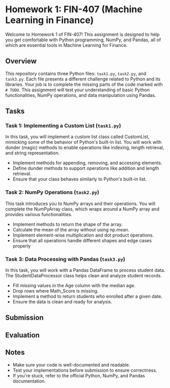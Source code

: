 # Homework 1: FIN-407 (Machine Learning in Finance)

Welcome to Homework 1 of FIN-407! This assignment is designed to help you get comfortable with Python programming, NumPy, and Pandas, all of which are essential tools in Machine Learning for Finance.

## Overview

This repository contains three Python files: `task1.py`, `task2.py`, and `task3.py`. Each file presents a different challenge related to Python and its libraries. Your job is to complete the missing parts of the code marked with `# TODO`. This assignment will test your understanding of basic Python functionalities, NumPy operations, and data manipulation using Pandas.

## Tasks

### Task 1:  Implementing a Custom List (`task1.py`)

In this task, you will implement a custom list class called CustomList, mimicking some of the behavior of Python's built-in list. You will work with dunder (magic) methods to enable operations like indexing, length retrieval, and string representation.

* Implement methods for appending, removing, and accessing elements.
* Define dunder methods to support operations like addition and length retrieval.
* Ensure that your class behaves similarly to Python's built-in list.

### Task 2: NumPy Operations (`task2.py`)

This task introduces you to NumPy arrays and their operations. You will complete the NumPyArray class, which wraps around a NumPy array and provides various functionalities.

* Implement methods to return the shape of the array.
* Calculate the mean of the array without using np.mean.
* Implement element-wise multiplication and dot product operations.
* Ensure that all operations handle different shapes and edge cases properly

### Task 3: Data Processing with Pandas (`task3.py`)

In this task, you will work with a Pandas DataFrame to process student data. The StudentDataProcessor class helps clean and analyze student records.

* Fill missing values in the Age column with the median age.
* Drop rows where Math_Score is missing.
* Implement a method to return students who enrolled after a given date.
* Ensure the data is clean and ready for analysis.


## Submission

## Evaluation

## Notes

* Make sure your code is well-documented and readable.
* Test your implementations before submission to ensure correctness.
* If you're stuck, refer to the official Python, NumPy, and Pandas documentation.
